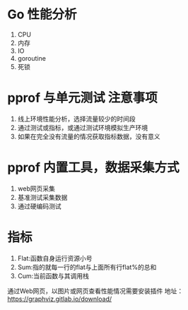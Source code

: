 # Go 性能分析
1. CPU
2. 内存
3. IO
4. goroutine
5. 死锁

# pprof 与单元测试 注意事项
1. 线上环境性能分析，选择流量较少的时间段
2. 通过测试或指标，或通过测试环境模拟生产环境
3. 如果在完全没有流量的情况获取指标数据，没有意义

# pprof 内置工具，数据采集方式
1. web网页采集
2. 基准测试采集数据
3. 通过硬编码测试

# 指标
1. Flat:函数自身运行资源小号
2. Sum:指的就每一行的flat与上面所有行flat%的总和
3. Cum:当前函数与其调用栈

通过Web网页，以图片或网页查看性能情况需要安装插件
地址：https://graphviz.gitlab.io/download/